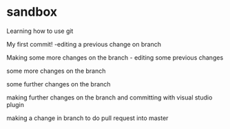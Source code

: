 # sandbox
Learning how to use git

My first commit! -editing a previous change on branch

Making some more changes on the branch - editing some previous changes

some more changes on the branch

some further changes on the branch

making further changes on the branch and committing with visual studio plugin

making a change in branch to do pull request into master
